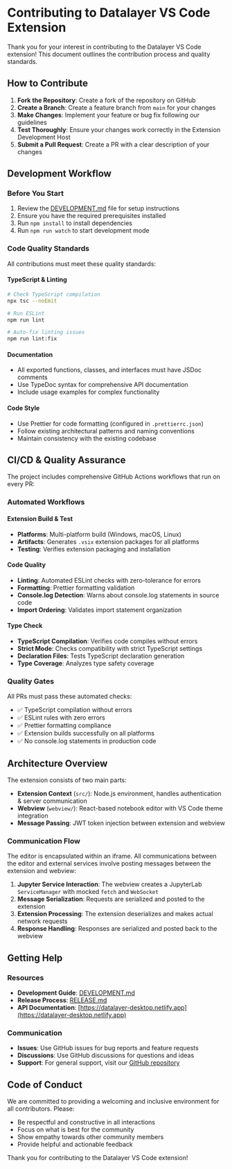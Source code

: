 # Contributing to Datalayer VS Code Extension

Thank you for your interest in contributing to the Datalayer VS Code extension! This document outlines the contribution process and quality standards.

## How to Contribute

1. **Fork the Repository**: Create a fork of the repository on GitHub
2. **Create a Branch**: Create a feature branch from `main` for your changes
3. **Make Changes**: Implement your feature or bug fix following our guidelines
4. **Test Thoroughly**: Ensure your changes work correctly in the Extension Development Host
5. **Submit a Pull Request**: Create a PR with a clear description of your changes

## Development Workflow

### Before You Start

1. Review the [DEVELOPMENT.md](./DEVELOPMENT.md) file for setup instructions
2. Ensure you have the required prerequisites installed
3. Run `npm install` to install dependencies
4. Run `npm run watch` to start development mode

### Code Quality Standards

All contributions must meet these quality standards:

#### TypeScript & Linting

```bash
# Check TypeScript compilation
npx tsc --noEmit

# Run ESLint
npm run lint

# Auto-fix linting issues
npm run lint:fix
```

#### Documentation

- All exported functions, classes, and interfaces must have JSDoc comments
- Use TypeDoc syntax for comprehensive API documentation
- Include usage examples for complex functionality

#### Code Style

- Use Prettier for code formatting (configured in `.prettierrc.json`)
- Follow existing architectural patterns and naming conventions
- Maintain consistency with the existing codebase

## CI/CD & Quality Assurance

The project includes comprehensive GitHub Actions workflows that run on every PR:

### Automated Workflows

#### Extension Build & Test
- **Platforms**: Multi-platform build (Windows, macOS, Linux)
- **Artifacts**: Generates `.vsix` extension packages for all platforms
- **Testing**: Verifies extension packaging and installation

#### Code Quality
- **Linting**: Automated ESLint checks with zero-tolerance for errors
- **Formatting**: Prettier formatting validation
- **Console.log Detection**: Warns about console.log statements in source code
- **Import Ordering**: Validates import statement organization

#### Type Check
- **TypeScript Compilation**: Verifies code compiles without errors
- **Strict Mode**: Checks compatibility with strict TypeScript settings
- **Declaration Files**: Tests TypeScript declaration generation
- **Type Coverage**: Analyzes type safety coverage

### Quality Gates

All PRs must pass these automated checks:

- ✅ TypeScript compilation without errors
- ✅ ESLint rules with zero errors
- ✅ Prettier formatting compliance
- ✅ Extension builds successfully on all platforms
- ✅ No console.log statements in production code

## Architecture Overview

The extension consists of two main parts:

- **Extension Context** (`src/`): Node.js environment, handles authentication & server communication
- **Webview** (`webview/`): React-based notebook editor with VS Code theme integration
- **Message Passing**: JWT token injection between extension and webview

### Communication Flow

The editor is encapsulated within an iframe. All communications between the editor and external services involve posting messages between the extension and webview:

1. **Jupyter Service Interaction**: The webview creates a JupyterLab `ServiceManager` with mocked `fetch` and `WebSocket`
2. **Message Serialization**: Requests are serialized and posted to the extension
3. **Extension Processing**: The extension deserializes and makes actual network requests
4. **Response Handling**: Responses are serialized and posted back to the webview

## Getting Help

### Resources

- **Development Guide**: [DEVELOPMENT.md](./DEVELOPMENT.md)
- **Release Process**: [RELEASE.md](./RELEASE.md)
- **API Documentation**: [https://datalayer-desktop.netlify.app](https://datalayer-desktop.netlify.app)

### Communication

- **Issues**: Use GitHub issues for bug reports and feature requests
- **Discussions**: Use GitHub discussions for questions and ideas
- **Support**: For general support, visit our [GitHub repository](https://github.com/datalayer/jupyter-ui)

## Code of Conduct

We are committed to providing a welcoming and inclusive environment for all contributors. Please:

- Be respectful and constructive in all interactions
- Focus on what is best for the community
- Show empathy towards other community members
- Provide helpful and actionable feedback

Thank you for contributing to the Datalayer VS Code extension!
